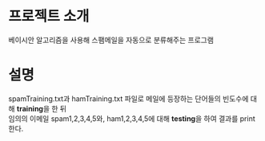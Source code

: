 # 프로젝트 소개
  베이시안 알고리즘을 사용해 스팸메일을 자동으로 분류해주는 프로그램 
  
# 설명
  spamTraining.txt과 hamTraining.txt 파일로 메일에 등장하는 단어들의 빈도수에 대해 **training**을 한 뒤  
  임의의 이메일 spam1,2,3,4,5와, ham1,2,3,4,5에 대해 **testing**을 하여 결과를 print한다.
